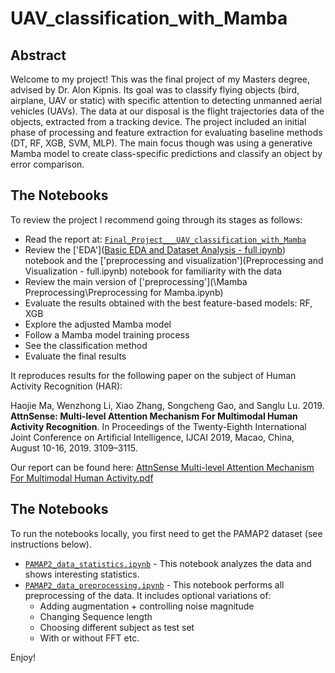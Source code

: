 # UAV_classification_with_Mamba

## Abstract

Welcome to my project!
This was the final project of my Masters degree, advised by Dr. Alon Kipnis.
Its goal was to classify flying objects (bird, airplane, UAV or static) with specific attention to detecting unmanned aerial vehicles (UAVs).
The data at our disposal is the flight trajectories data of the objects, extracted from a tracking device.
The project included an initial phase of processing and feature extraction for evaluating baseline methods (DT, RF, XGB, SVM, MLP).
The main focus though was using a generative Mamba model to create class-specific predictions and classify an object by error comparison. 

## The Notebooks
To review the project I recommend going through its stages as follows:
- Read the report at: [`Final_Project___UAV_classification_with_Mamba`](Final_Project___UAV_classification_with_Mamba.pdf)
- Review the ['EDA']([Basic EDA and Dataset Analysis - full.ipynb](https://github.com/ayalaraanan/UAV_classification_with_Mamba/blob/main/Basic%20EDA%20and%20Dataset%20Analysis%20-%20full.ipynb)) notebook and the ['preprocessing and visualization'](Preprocessing and Visualization - full.ipynb) notebook for familiarity with the data
- Review the main version of ['preprocessing'](\Mamba Preprocessing\Preprocessing for Mamba.ipynb)
- Evaluate the results obtained with the best feature-based models: RF, XGB
- Explore the adjusted Mamba model
- Follow a Mamba model training process
- See the classification method
- Evaluate the final results


  
It reproduces results for the following paper on the subject of Human Activity Recognition (HAR):

Haojie Ma, Wenzhong Li, Xiao Zhang, Songcheng Gao, and Sanglu Lu. 2019. **AttnSense: Multi-level Attention Mechanism For Multimodal Human Activity Recognition**. In Proceedings of the Twenty-Eighth International Joint Conference on Artificial Intelligence, IJCAI 2019, Macao, China, August 10-16, 2019. 3109–3115.

Our report can be found here:
[AttnSense Multi-level Attention Mechanism For Multimodal Human Activity.pdf](AttnSense%20Multi-level%20Attention%20Mechanism%20For%20Multimodal%20Human%20Activity.pdf)

## The Notebooks

To run the notebooks locally, you first need to get the PAMAP2 dataset (see instructions below).

- [`PAMAP2_data_statistics.ipynb`](PAMAP2_data_statistics.ipynb) - This notebook analyzes the data and shows interesting statistics.
- [`PAMAP2_data_preprocessing.ipynb`](PAMAP2_data_preprocessing.ipynb) - This notebook performs all preprocessing of the data. It includes optional variations of:
   - Adding augmentation + controlling noise magnitude
   - Changing Sequence length
   - Choosing different subject as test set
   - With or without FFT
   etc.
   

Enjoy!
